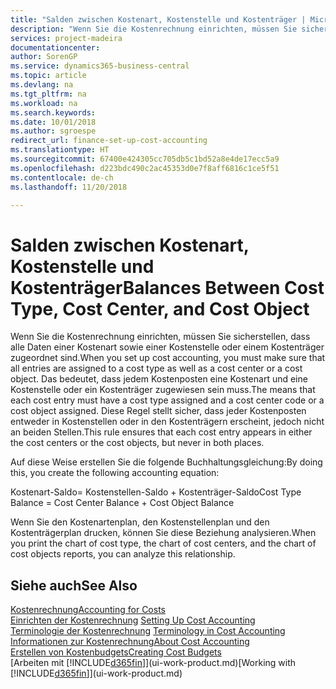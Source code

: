 ```yaml
---
title: "Salden zwischen Kostenart, Kostenstelle und Kostenträger | Microsoft Docs"
description: "Wenn Sie die Kostenrechnung einrichten, müssen Sie sicherstellen, dass alle Daten einer Kostenart sowie einer Kostenstelle oder einem Kostenträger zugeordnet sind. Das bedeutet, dass jedem Kostenposten eine Kostenart und eine Kostenstelle oder ein Kostenträger zugewiesen sein muss. Diese Regel stellt sicher, dass jeder Kostenposten entweder in Kostenstellen oder in den Kostenträgern erscheint, jedoch nicht an beiden Stellen."
services: project-madeira
documentationcenter: 
author: SorenGP
ms.service: dynamics365-business-central
ms.topic: article
ms.devlang: na
ms.tgt_pltfrm: na
ms.workload: na
ms.search.keywords: 
ms.date: 10/01/2018
ms.author: sgroespe
redirect_url: finance-set-up-cost-accounting
ms.translationtype: HT
ms.sourcegitcommit: 67400e424305cc705db5c1bd52a8e4de17ecc5a9
ms.openlocfilehash: d223bdc490c2ac45353d0e7f8aff6816c1ce5f51
ms.contentlocale: de-ch
ms.lasthandoff: 11/20/2018

---
```

# <a name="balances-between-cost-type-cost-center-and-cost-object"></a><span data-ttu-id="6c75a-105">Salden zwischen Kostenart, Kostenstelle und Kostenträger</span><span class="sxs-lookup"><span data-stu-id="6c75a-105">Balances Between Cost Type, Cost Center, and Cost Object</span></span>
<span data-ttu-id="6c75a-106">Wenn Sie die Kostenrechnung einrichten, müssen Sie sicherstellen, dass alle Daten einer Kostenart sowie einer Kostenstelle oder einem Kostenträger zugeordnet sind.</span><span class="sxs-lookup"><span data-stu-id="6c75a-106">When you set up cost accounting, you must make sure that all entries are assigned to a cost type as well as a cost center or a cost object.</span></span> <span data-ttu-id="6c75a-107">Das bedeutet, dass jedem Kostenposten eine Kostenart und eine Kostenstelle oder ein Kostenträger zugewiesen sein muss.</span><span class="sxs-lookup"><span data-stu-id="6c75a-107">The means that each cost entry must have a cost type assigned and a cost center code or a cost object assigned.</span></span> <span data-ttu-id="6c75a-108">Diese Regel stellt sicher, dass jeder Kostenposten entweder in Kostenstellen oder in den Kostenträgern erscheint, jedoch nicht an beiden Stellen.</span><span class="sxs-lookup"><span data-stu-id="6c75a-108">This rule ensures that each cost entry appears in either the cost centers or the cost objects, but never in both places.</span></span>  

 <span data-ttu-id="6c75a-109">Auf diese Weise erstellen Sie die folgende Buchhaltungsgleichung:</span><span class="sxs-lookup"><span data-stu-id="6c75a-109">By doing this, you create the following accounting equation:</span></span>  

 <span data-ttu-id="6c75a-110">Kostenart-Saldo= Kostenstellen-Saldo + Kostenträger-Saldo</span><span class="sxs-lookup"><span data-stu-id="6c75a-110">Cost Type Balance = Cost Center Balance + Cost Object Balance</span></span>  

 <span data-ttu-id="6c75a-111">Wenn Sie den Kostenartenplan, den Kostenstellenplan und den Kostenträgerplan drucken, können Sie diese Beziehung analysieren.</span><span class="sxs-lookup"><span data-stu-id="6c75a-111">When you print the chart of cost type, the chart of cost centers, and the chart of cost objects reports, you can analyze this relationship.</span></span>  

## <a name="see-also"></a><span data-ttu-id="6c75a-112">Siehe auch</span><span class="sxs-lookup"><span data-stu-id="6c75a-112">See Also</span></span>  
[<span data-ttu-id="6c75a-113">Kostenrechnung</span><span class="sxs-lookup"><span data-stu-id="6c75a-113">Accounting for Costs</span></span>](finance-manage-cost-accounting.md)  
 <span data-ttu-id="6c75a-114">[Einrichten der Kostenrechnung](finance-set-up-cost-accounting.md) </span><span class="sxs-lookup"><span data-stu-id="6c75a-114">[Setting Up Cost Accounting](finance-set-up-cost-accounting.md) </span></span>  
 <span data-ttu-id="6c75a-115">[Terminologie der Kostenrechnung](finance-terminology-in-cost-accounting.md) </span><span class="sxs-lookup"><span data-stu-id="6c75a-115">[Terminology in Cost Accounting](finance-terminology-in-cost-accounting.md) </span></span>  
 [<span data-ttu-id="6c75a-116">Informationen zur Kostenrechnung</span><span class="sxs-lookup"><span data-stu-id="6c75a-116">About Cost Accounting</span></span>](finance-about-cost-accounting.md)  
 [<span data-ttu-id="6c75a-117">Erstellen von Kostenbudgets</span><span class="sxs-lookup"><span data-stu-id="6c75a-117">Creating Cost Budgets</span></span>](finance-create-cost-budgets.md)  
 <span data-ttu-id="6c75a-118">[Arbeiten mit [!INCLUDE[d365fin](includes/d365fin_md.md)]](ui-work-product.md)</span><span class="sxs-lookup"><span data-stu-id="6c75a-118">[Working with [!INCLUDE[d365fin](includes/d365fin_md.md)]](ui-work-product.md)</span></span>

